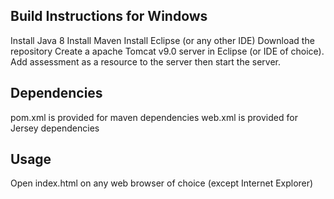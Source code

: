## Build Instructions for Windows
Install Java 8
Install Maven
Install Eclipse (or any other IDE)
Download the repository
Create a apache Tomcat v9.0 server in Eclipse (or IDE of choice).
Add assessment as a resource to the server then start the server.

## Dependencies
pom.xml is provided for maven dependencies
web.xml is provided for Jersey dependencies

## Usage
Open index.html on any web browser of choice (except Internet Explorer)